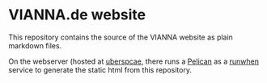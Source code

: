 VIANNA.de website
=================

This repository contains the source of the VIANNA website as plain markdown files.

On the webserver (hosted at [uberspcae](www.uberspace.de), there runs a [Pelican](http://docs.getpelican.com) as a [runwhen](https://wiki.uberspace.de/system:runwhen) service to generate the static html from this repository.
